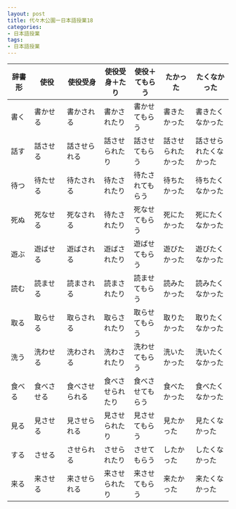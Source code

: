 ```yaml
---
layout: post
title: 代々木公園ー日本語授業18
categories:
- 日本語授業
tags:
- 日本語授業
---
```


辞書形|使役         |使役受身        |使役受身＋たり|使役＋てもらう|たかった|たくなかった
--------|--------------|--------------------|-------------------------|-------------------------|-------------------------|------------
書く   |書かせる　|書かされる　　|書かされたり         |書かせてもらう      |書きたかった         |書きたくなかった
話す　|話させる　|話させられる　|話させられたり      |話させてもらう      |話させられたかった|話させられたくなかった
待つ　|待たせる　|待たされる   　|待たされたり         |待たされてもらう   |待ちたかった         |待ちたくなかった
死ぬ　|死なせる　|死なされる   　|待たされたり         |死なせてもらう      |死にたかった         |死にたくなかった
遊ぶ　|遊ばせる　|遊ばされる   　|遊ばされたり         |遊ばせてもらう      |遊びたかった         |遊びたくなかった
読む　|読ませる　|読まされる   　|読まされたり         |読ませてもらう      |読みたかった         |読みたくなかった
取る　|取らせる   |取らされる   　|取らされたり         |取らせてもらう      |取りたかった         |取りたくなかった
洗う　|洗わせる   |洗わされる   　|洗わされたり         |洗わせてもらう      |洗いたかった         |洗いたくなかった
食べる|食べさせる|食べさせられる|食べさせられたり   |食べさせてもらう   |食べたかった         |食べたくなかった
見る　|見させる　|見させられる   |見させられたり      |見させてもらう      |見たかった            |見たくなかった
する　|させる　　|させられる   　|させられたり         |させてもらう         |したかった            |したくなかった
来る　|来させる　|来させられる   |来させられたり      |来させてもらう      |来たかった            |来たくなかった


